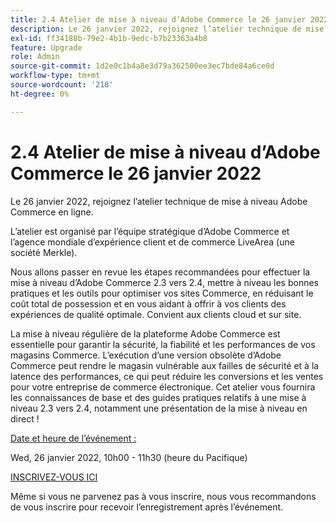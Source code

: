 ```yaml
---
title: 2.4 Atelier de mise à niveau d’Adobe Commerce le 26 janvier 2022
description: Le 26 janvier 2022, rejoignez l’atelier technique de mise à niveau Adobe Commerce en ligne.
exl-id: ff34188b-79e2-4b1b-9edc-b7b23363a4b8
feature: Upgrade
role: Admin
source-git-commit: 1d2e0c1b4a8e3d79a362500ee3ec7bde84a6ce0d
workflow-type: tm+mt
source-wordcount: '218'
ht-degree: 0%

---
```


# 2.4 Atelier de mise à niveau d’Adobe Commerce le 26 janvier 2022

Le 26 janvier 2022, rejoignez l’atelier technique de mise à niveau Adobe Commerce en ligne.

L’atelier est organisé par l’équipe stratégique d’Adobe Commerce et l’agence mondiale d’expérience client et de commerce LiveArea (une société Merkle).

Nous allons passer en revue les étapes recommandées pour effectuer la mise à niveau d’Adobe Commerce 2.3 vers 2.4, mettre à niveau les bonnes pratiques et les outils pour optimiser vos sites Commerce, en réduisant le coût total de possession et en vous aidant à offrir à vos clients des expériences de qualité optimale. Convient aux clients cloud et sur site.

La mise à niveau régulière de la plateforme Adobe Commerce est essentielle pour garantir la sécurité, la fiabilité et les performances de vos magasins Commerce. L’exécution d’une version obsolète d’Adobe Commerce peut rendre le magasin vulnérable aux failles de sécurité et à la latence des performances, ce qui peut réduire les conversions et les ventes pour votre entreprise de commerce électronique. Cet atelier vous fournira les connaissances de base et des guides pratiques relatifs à une mise à niveau 2.3 vers 2.4, notamment une présentation de la mise à niveau en direct !

<u>Date et heure de l’événement :</u>

Wed, 26 janvier 2022, 10h00 - 11h30 (heure du Pacifique)

[INSCRIVEZ-VOUS ICI](https://register.gotowebinar.com/register/6951278956217776911)

Même si vous ne parvenez pas à vous inscrire, nous vous recommandons de vous inscrire pour recevoir l’enregistrement après l’événement.
